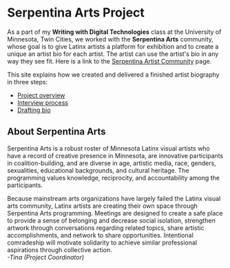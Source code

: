 # Serpentina Arts Project

As a part of my **Writing with Digital Technologies** class at the University of Minnesota, Twin Cities, we worked with the **Serpentina Arts** community, whose goal is to give Latinx artists a platform for exhibition and to create a unique an artist bio for each artist. The artist can use the artist's bio in any way they see fit. Here is a link to the [Serpentina Artist Community](https://www.facebook.com/pages/category/Artist/Serpentina-Arts-123709977640263/) page.

This site explains how we created and delivered a finished artist biography in three steps:

* [Project overview](https://pages.github.umn.edu/lesm0013/hologirl_99/project-overview/)
* [Interview process](https://pages.github.umn.edu/lesm0013/hologirl_99/interview-process/)
* [Drafting bio](https://pages.github.umn.edu/lesm0013/hologirl_99/drafting-bio/)

## About Serpentina Arts
Serpentina Arts is a robust roster of Minnesota Latinx visual artists who have a record of creative presence in Minnesota, are innovative participants in coalition-building, and are diverse in age, artistic media, race, genders, sexualities, educational backgrounds, and cultural heritage. The programming values knowledge, reciprocity, and accountability among the participants.
 
Because mainstream arts organizations have largely failed the Latinx visual arts community, Latinx artists are creating their own space through Serpentina Arts programming. Meetings are designed to create a safe place to provide a sense of belonging and decrease social isolation, strengthen artwork through conversations regarding related topics, share artistic accomplishments, and network to share opportunities. Intentional comradeship will motivate solidarity to achieve similar professional aspirations through collective action.  
*-Tina (Project Coordinator)*




